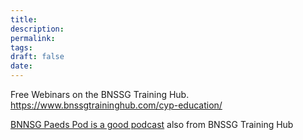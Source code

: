 ```yaml
---
title:
description: 
permalink: 
tags: 
draft: false
date:
---
```

Free Webinars on the BNSSG Training Hub.
https://www.bnssgtraininghub.com/cyp-education/

[BNNSG Paeds Pod is a good podcast](https://bnssgpaedspod.podbean.com/) also from BNSSG Training Hub